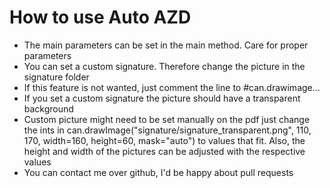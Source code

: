 # How to use Auto AZD
* The main parameters can be set in the main method. Care for proper parameters
* You can set a custom signature. 
Therefore change the picture in the signature folder
* If this feature is not wanted, just comment the line to #can.drawimage...
* If you set a custom signature the picture should have a transparent background
* Custom picture might need to be set manually on the pdf just change the ints in
can.drawImage("signature/signature_transparent.png", 110, 170, width=160, height=60, mask="auto")
to values that fit. Also, the height and width of the pictures can be adjusted with the respective 
values
* You can contact me over github, I'd be happy about pull requests
